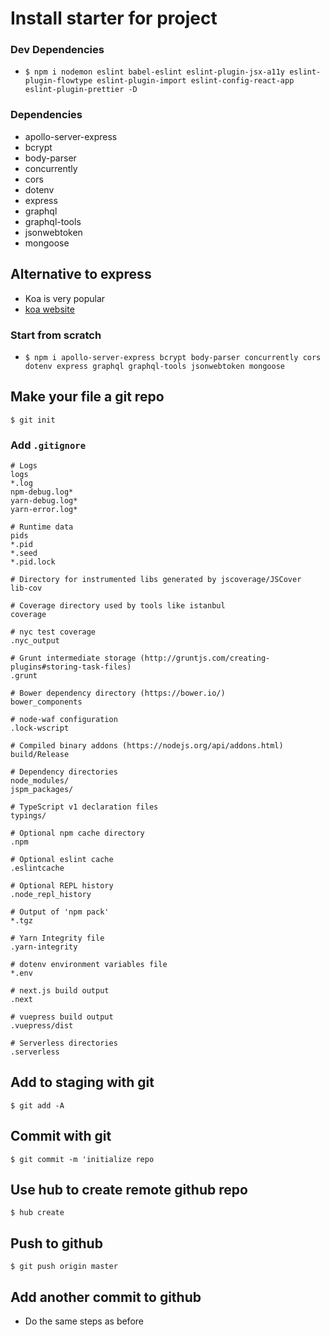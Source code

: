 # Install starter for project

### Dev Dependencies
* `$ npm i nodemon eslint babel-eslint eslint-plugin-jsx-a11y eslint-plugin-flowtype eslint-plugin-import eslint-config-react-app eslint-plugin-prettier -D`

### Dependencies
* apollo-server-express
* bcrypt
* body-parser
* concurrently
* cors
* dotenv
* express
* graphql
* graphql-tools
* jsonwebtoken
* mongoose

## Alternative to express
* Koa is very popular
* [koa website](https://koajs.com/)

### Start from scratch
* `$ npm i apollo-server-express bcrypt body-parser concurrently cors dotenv express graphql graphql-tools jsonwebtoken mongoose`

## Make your file a git repo
`$ git init`

### Add `.gitignore`

```
# Logs
logs
*.log
npm-debug.log*
yarn-debug.log*
yarn-error.log*

# Runtime data
pids
*.pid
*.seed
*.pid.lock

# Directory for instrumented libs generated by jscoverage/JSCover
lib-cov

# Coverage directory used by tools like istanbul
coverage

# nyc test coverage
.nyc_output

# Grunt intermediate storage (http://gruntjs.com/creating-plugins#storing-task-files)
.grunt

# Bower dependency directory (https://bower.io/)
bower_components

# node-waf configuration
.lock-wscript

# Compiled binary addons (https://nodejs.org/api/addons.html)
build/Release

# Dependency directories
node_modules/
jspm_packages/

# TypeScript v1 declaration files
typings/

# Optional npm cache directory
.npm

# Optional eslint cache
.eslintcache

# Optional REPL history
.node_repl_history

# Output of 'npm pack'
*.tgz

# Yarn Integrity file
.yarn-integrity

# dotenv environment variables file
*.env

# next.js build output
.next

# vuepress build output
.vuepress/dist

# Serverless directories
.serverless
```

## Add to staging with git
`$ git add -A`

## Commit with git
`$ git commit -m 'initialize repo`

## Use hub to create remote github repo
`$ hub create`

## Push to github
`$ git push origin master`

## Add another commit to github
* Do the same steps as before

